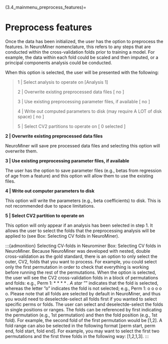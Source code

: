 (3.4_mainmenu_preprocess_features)=
# Preprocess features

Once the data has been initialized, the user has the option to preprocess the features. In NeuroMiner nomenclature, this refers to any steps that are conducted within the cross-validation folds prior to training a model. For example, the data within each fold could be scaled and then imputed, or a principal components analysis could be conducted.

When this option is selected, the user will be presented with the following:

> 1 | Select analysis to operate on [Analysis 1]
>
> 2 | Overwrite existing preprocessed data files [ no ]
>
> 3 | Use existing preprocessing parameter files, if available [ no ]
>
> 4 | Write out computed parameters to disk (may require A LOT of disk space) [ no ]
>
> 5 | Select CV2 partitions to operate on [ 0 selected ]

**2 | Overwrite existing preprocessed data files**

NeuroMiner will save pre processed data files and selecting this option will overwrite them.

**3 | Use existing preprocessing parameter files, if available**

The user has the option to save parameter files (e.g., betas from regression of age from a feature) and this option will allow them to use the existing files.

**4 | Write out computer parameters to disk**

This option will write the parameters (e.g., beta coefficients) to disk. This is not recommended due to space limitations.

**5 | Select CV2 partition to operate on**

This option will only appear if an analysis has been selected in step 1. It allows the user to select the folds that the preprocessing analysis will be applied to (see Box: Selecting CV folds in NeuroMiner).

:::{admonition} Selecting CV-folds in Neurominer
Box: Selecting CV folds in NeuroMiner. Because NeuroMiner was developed with nested, double cross-validation as the gold standard, there is an option to only select the outer, CV2, folds that you want to process. For example, you could select only the first permutation in order to check that everything is working before running the rest of the permutations.
When the option is selected, the user will see the CV2 cross-validation folds in a block of permutations and folds:
e.g., Perm 1: * * * * *. A star ”*” indicates that the fold is selected, whereas the letter ”o” indicates the fold is not selected; e.g., Perm 1: o o o o o. Please note that all folds are selected by default in NeuroMiner, and thus you would need to deselectde-select all folds first if you wanted to select specific perms or folds.
The user can select and deselectde-select the folds in single positions or ranges. The folds can be referenced by first indicating the permutation (e.g., 1st permutation) and then the fold position (e.g., 1st fold). For example, the second fold of the first permutation would be [1,2]. A fold range can also be selected in the following format [perm start, perm end, fold start, fold end]. For example, you may want to select the first two permutations and the first three folds in the following way: [1,2,1,3].
:::
